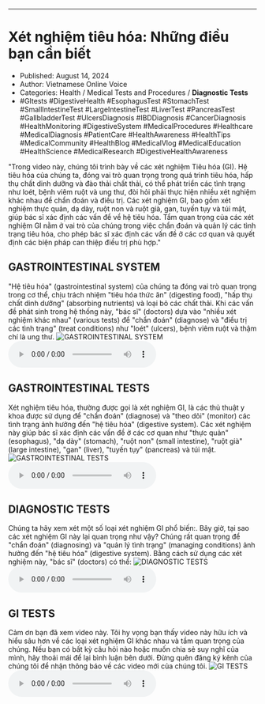 
---

# Xét nghiệm tiêu hóa: Những điều bạn cần biết

- Published: August 14, 2024
- Author: Vietnamese Online Voice
- Categories: Health / Medical Tests and Procedures / **Diagnostic Tests**
- #GItests #DigestiveHealth #EsophagusTest #StomachTest #SmallIntestineTest #LargeIntestineTest #LiverTest #PancreasTest #GallbladderTest #UlcersDiagnosis #IBDDiagnosis #CancerDiagnosis #HealthMonitoring #DigestiveSystem #MedicalProcedures #Healthcare #MedicalDiagnosis #PatientCare #HealthAwareness #HealthTips #MedicalCommunity #HealthBlog #MedicalVlog #MedicalEducation #HealthScience #MedicalResearch #DigestiveHealthAwareness

"Trong video này, chúng tôi trình bày về các xét nghiệm Tiêu hóa (GI). Hệ tiêu hóa của chúng ta, đóng vai trò quan trọng trong quá trình tiêu hóa, hấp thụ chất dinh dưỡng và đào thải chất thải, có thể phát triển các tình trạng như loét, bệnh viêm ruột và ung thư, đòi hỏi phải thực hiện nhiều xét nghiệm khác nhau để chẩn đoán và điều trị. Các xét nghiệm GI, bao gồm xét nghiệm thực quản, dạ dày, ruột non và ruột già, gan, tuyến tụy và túi mật, giúp bác sĩ xác định các vấn đề về hệ tiêu hóa. Tầm quan trọng của các xét nghiệm GI nằm ở vai trò của chúng trong việc chẩn đoán và quản lý các tình trạng tiêu hóa, cho phép bác sĩ xác định các vấn đề ở các cơ quan và quyết định các biện pháp can thiệp điều trị phù hợp."


## GASTROINTESTINAL SYSTEM

"Hệ tiêu hóa" (gastrointestinal system) của chúng ta đóng vai trò quan trọng trong cơ thể, chịu trách nhiệm "tiêu hóa thức ăn" (digesting food), "hấp thụ chất dinh dưỡng" (absorbing nutrients) và loại bỏ các chất thải. Khi các vấn đề phát sinh trong hệ thống này, "bác sĩ" (doctors) dựa vào "nhiều xét nghiệm khác nhau" (various tests) để "chẩn đoán" (diagnose) và "điều trị các tình trạng" (treat conditions) như "loét" (ulcers), bệnh viêm ruột và thậm chí là ung thư.
![GASTROINTESTINAL SYSTEM](https://http-archiver-apis-production-80.schnworks.com/storage/images/transitions/2024-08-14/transition--3501826725-Montserrat-ExtraBold-880E4F.jpg)
<audio controls>
    <source src="https://http-archiver-apis-production-80.schnworks.com/storage/storage/audio/file-26931022541.mp3" type="audio/mpeg">
</audio>



## GASTROINTESTINAL TESTS

Xét nghiệm tiêu hóa, thường được gọi là xét nghiệm GI, là các thủ thuật y khoa được sử dụng để "chẩn đoán" (diagnose) và "theo dõi" (monitor) các tình trạng ảnh hưởng đến "hệ tiêu hóa" (digestive system). Các xét nghiệm này giúp bác sĩ xác định các vấn đề ở các cơ quan như "thực quản" (esophagus), "dạ dày" (stomach), "ruột non" (small intestine), "ruột già" (large intestine), "gan" (liver), "tuyến tụy" (pancreas) và túi mật.
![GASTROINTESTINAL TESTS](https://http-archiver-apis-production-80.schnworks.com/storage/images/transitions/2024-08-14/transition--2411458787-Montserrat-Black-7B1FA2.jpg)
<audio controls>
    <source src="https://http-archiver-apis-production-80.schnworks.com/storage/storage/audio/file-13080995044.mp3" type="audio/mpeg">
</audio>



## DIAGNOSTIC TESTS

Chúng ta hãy xem xét một số loại xét nghiệm GI phổ biến:. Bây giờ, tại sao các xét nghiệm GI này lại quan trọng như vậy? Chúng rất quan trọng để "chẩn đoán" (diagnosing) và "quản lý tình trạng" (managing conditions) ảnh hưởng đến "hệ tiêu hóa" (digestive system). Bằng cách sử dụng các xét nghiệm này, "bác sĩ" (doctors) có thể:
![DIAGNOSTIC TESTS](https://http-archiver-apis-production-80.schnworks.com/storage/images/transitions/2024-08-14/transition--17780095532-Montserrat-Medium-1A237E.jpg)
<audio controls>
    <source src="https://http-archiver-apis-production-80.schnworks.com/storage/storage/audio/file-11175596554.mp3" type="audio/mpeg">
</audio>



## GI TESTS

Cảm ơn bạn đã xem video này. Tôi hy vọng bạn thấy video này hữu ích và hiểu sâu hơn về các loại xét nghiệm GI khác nhau và tầm quan trọng của chúng. Nếu bạn có bất kỳ câu hỏi nào hoặc muốn chia sẻ suy nghĩ của mình, hãy thoải mái để lại bình luận bên dưới. Đừng quên đăng ký kênh của chúng tôi để nhận thông báo về các video mới của chúng tôi.
![GI TESTS](https://http-archiver-apis-production-80.schnworks.com/storage/images/transitions/2024-08-14/transition-25766980587-Montserrat-Medium-7B1FA2.jpg)
<audio controls>
    <source src="https://http-archiver-apis-production-80.schnworks.com/storage/storage/audio/file-9572615291.mp3" type="audio/mpeg">
</audio>

